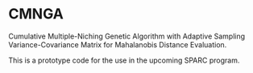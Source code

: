 # CMNGA
Cumulative Multiple-Niching Genetic Algorithm with Adaptive Sampling Variance-Covariance Matrix for Mahalanobis Distance Evaluation.

This is a prototype code for the use in the upcoming SPARC program.
